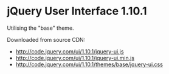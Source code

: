 # jQuery User Interface 1.10.1

Utilising the "base" theme.

Downloaded from source CDN:

* http://code.jquery.com/ui/1.10.1/jquery-ui.js
* http://code.jquery.com/ui/1.10.1/jquery-ui.min.js
* http://code.jquery.com/ui/1.10.1/themes/base/jquery-ui.css
